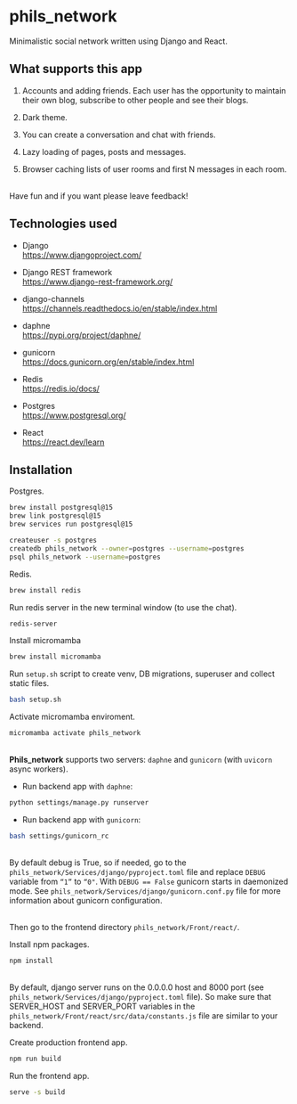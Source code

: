# phils_network

Minimalistic social network written using Django and React.

## What supports this app
1. Accounts and adding friends. Each user has the opportunity to maintain their own blog, subscribe to other people and see their blogs.

2. Dark theme.

3. You can create a conversation and chat with friends.

4. Lazy loading of pages, posts and messages.

5. Browser caching lists of user rooms and first N messages in each room.

\
Have fun and if you want please leave feedback!

## Technologies used

* Django \
https://www.djangoproject.com/

* Django REST framework \
https://www.django-rest-framework.org/

* django-channels \
https://channels.readthedocs.io/en/stable/index.html

* daphne \
https://pypi.org/project/daphne/

* gunicorn \
https://docs.gunicorn.org/en/stable/index.html

* Redis \
https://redis.io/docs/

* Postgres \
https://www.postgresql.org/

* React \
https://react.dev/learn


## Installation

Postgres.
```sh
brew install postgresql@15
brew link postgresql@15
brew services run postgresql@15

createuser -s postgres
createdb phils_network --owner=postgres --username=postgres
psql phils_network --username=postgres
```

Redis.
```sh
brew install redis
```

Run redis server in the new terminal window (to use the chat).
```sh
redis-server
```

Install micromamba
```sh
brew install micromamba
```

Run `setup.sh` script to create venv, DB migrations, superuser and collect static files.
```sh
bash setup.sh
```

Activate micromamba enviroment.
```sh
micromamba activate phils_network
```

\
**Phils_network** supports two servers: `daphne` and `gunicorn` (with `uvicorn` async workers).


* Run backend app with `daphne`:
```sh
python settings/manage.py runserver
```

* Run backend app with `gunicorn`:
```sh
bash settings/gunicorn_rc
```

\
By default debug is True, so if needed, go to the `phils_network/Services/django/pyproject.toml` file and replace `DEBUG` variable from `“1”` to `“0"`. With `DEBUG == False` gunicorn starts in daemonized mode. See `phils_network/Services/django/gunicorn.conf.py` file for more information about gunicorn configuration.

\
Then go to the frontend directory `phils_network/Front/react/`.

Install npm packages.
```sh
npm install
```

\
By default, django server runs on the 0.0.0.0 host and 8000 port (see `phils_network/Services/django/pyproject.toml` file). So make sure that SERVER_HOST and SERVER_PORT variables in the `phils_network/Front/react/src/data/constants.js` file are similar to your backend.

Create production frontend app.
```sh
npm run build
```

Run the frontend app.
```sh
serve -s build
```
